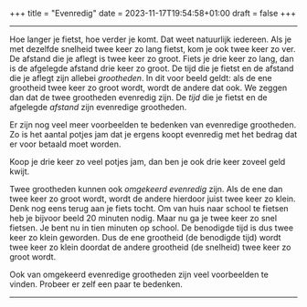 +++
title = "Evenredig"
date = 2023-11-17T19:54:58+01:00
draft = false
+++

---
Hoe langer je fietst, hoe verder je komt. Dat weet natuurlijk iedereen.
Als je met dezelfde snelheid twee keer zo lang fietst, kom je ook twee
keer zo ver. De afstand die je aflegt is twee keer zo groot. Fiets je
drie keer zo lang, dan is de afgelegde afstand drie keer zo groot. De
tijd die je fietst en de afstand die je aflegt zijn allebei
*grootheden*. In dit voor beeld geldt: als de ene grootheid twee keer zo
groot wordt, wordt de andere dat ook. We zeggen dan dat de twee
grootheden evenredig zijn. De *tijd* die je fietst en de afgelegde
*afstand* zijn evenredige grootheden.

Er zijn nog veel meer voorbeelden te bedenken van evenredige grootheden.
Zo is het aantal potjes jam dat je ergens koopt evenredig met het bedrag
dat er voor betaald moet worden.

Koop je drie keer zo veel potjes jam, dan ben je ook drie keer zoveel
geld kwijt.

Twee grootheden kunnen ook *omgekeerd evenredig* zijn. Als de ene dan
twee keer zo groot wordt, wordt de andere hierdoor juist twee keer zo
klein. Denk nog eens terug aan je fiets tocht. Om van huis naar school
te fietsen heb je bijvoor beeld 20 minuten nodig. Maar nu ga je twee
keer zo snel fietsen. Je bent nu in tien minuten op school. De benodigde
tijd is dus twee keer zo klein geworden. Dus de ene grootheid (de
benodigde tijd) wordt twee keer zo klein doordat de andere grootheid (de
snelheid) twee keer zo groot wordt.

Ook van omgekeerd evenredige grootheden zijn veel voorbeelden te vinden.
Probeer er zelf een paar te bedenken.

---
